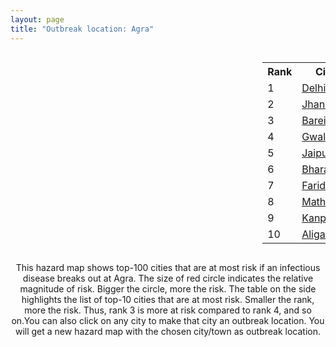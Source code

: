 ```yaml
---
layout: page
title: "Outbreak location: Agra"
---
```

<div style="width: 100%; overflow: auto;">
<div style="width: 75%; float: left;">
<div id="mapid">
<script src="https://buda-magenta.github.io/hazard_map/load_map.js"></script>

<script>
var marker_outbreak = L.marker([27.175255, 78.009816],{"autoPan": true}).addTo(map); marker_outbreak.bindTooltip("Agra").openTooltip();

var circle_1 = L.circle([28.651718, 77.221939], {"pane": "markerPane", "color": "red", "fill": true, "fillOpacity": 0.2, "fillRule": "evenodd", "lineCap": "round", "lineJoin": "round", "opacity": 1.0, "radius": 74310, "stroke": true, "weight": 3}).addTo(map);
circle_1.bindTooltip("Delhi<br>rank: 1<br>hazard index: 0.074310")
circle_1.bindPopup('<a href="https://buda-magenta.github.io/hazard_map/Delhi">Delhi</a>')

var circle_2 = L.circle([25.531031, 78.652689], {"pane": "markerPane", "color": "red", "fill": true, "fillOpacity": 0.2, "fillRule": "evenodd", "lineCap": "round", "lineJoin": "round", "opacity": 1.0, "radius": 48500, "stroke": true, "weight": 3}).addTo(map);
circle_2.bindTooltip("Jhansi<br>rank: 2<br>hazard index: 0.048500")
circle_2.bindPopup('<a href="https://buda-magenta.github.io/hazard_map/Jhansi">Jhansi</a>')

var circle_3 = L.circle([28.457876, 79.405571], {"pane": "markerPane", "color": "red", "fill": true, "fillOpacity": 0.2, "fillRule": "evenodd", "lineCap": "round", "lineJoin": "round", "opacity": 1.0, "radius": 35817, "stroke": true, "weight": 3}).addTo(map);
circle_3.bindTooltip("Bareilly<br>rank: 3<br>hazard index: 0.035817")
circle_3.bindPopup('<a href="https://buda-magenta.github.io/hazard_map/Bareilly">Bareilly</a>')

var circle_4 = L.circle([26.203725, 78.157363], {"pane": "markerPane", "color": "red", "fill": true, "fillOpacity": 0.2, "fillRule": "evenodd", "lineCap": "round", "lineJoin": "round", "opacity": 1.0, "radius": 32528, "stroke": true, "weight": 3}).addTo(map);
circle_4.bindTooltip("Gwalior<br>rank: 4<br>hazard index: 0.032529")
circle_4.bindPopup('<a href="https://buda-magenta.github.io/hazard_map/Gwalior">Gwalior</a>')

var circle_5 = L.circle([26.915458, 75.818982], {"pane": "markerPane", "color": "red", "fill": true, "fillOpacity": 0.2, "fillRule": "evenodd", "lineCap": "round", "lineJoin": "round", "opacity": 1.0, "radius": 22405, "stroke": true, "weight": 3}).addTo(map);
circle_5.bindTooltip("Jaipur<br>rank: 5<br>hazard index: 0.022406")
circle_5.bindPopup('<a href="https://buda-magenta.github.io/hazard_map/Jaipur">Jaipur</a>')

var circle_6 = L.circle([27.265212, 77.369126], {"pane": "markerPane", "color": "red", "fill": true, "fillOpacity": 0.2, "fillRule": "evenodd", "lineCap": "round", "lineJoin": "round", "opacity": 1.0, "radius": 11763, "stroke": true, "weight": 3}).addTo(map);
circle_6.bindTooltip("Bharatpur<br>rank: 6<br>hazard index: 0.011763")
circle_6.bindPopup('<a href="https://buda-magenta.github.io/hazard_map/Bharatpur">Bharatpur</a>')

var circle_7 = L.circle([28.402979, 77.310384], {"pane": "markerPane", "color": "red", "fill": true, "fillOpacity": 0.2, "fillRule": "evenodd", "lineCap": "round", "lineJoin": "round", "opacity": 1.0, "radius": 11633, "stroke": true, "weight": 3}).addTo(map);
circle_7.bindTooltip("Faridabad<br>rank: 7<br>hazard index: 0.011634")
circle_7.bindPopup('<a href="https://buda-magenta.github.io/hazard_map/Faridabad">Faridabad</a>')

var circle_8 = L.circle([27.633333, 77.583333], {"pane": "markerPane", "color": "red", "fill": true, "fillOpacity": 0.2, "fillRule": "evenodd", "lineCap": "round", "lineJoin": "round", "opacity": 1.0, "radius": 11381, "stroke": true, "weight": 3}).addTo(map);
circle_8.bindTooltip("Mathura<br>rank: 8<br>hazard index: 0.011381")
circle_8.bindPopup('<a href="https://buda-magenta.github.io/hazard_map/Mathura">Mathura</a>')

var circle_9 = L.circle([26.460914, 80.321759], {"pane": "markerPane", "color": "red", "fill": true, "fillOpacity": 0.2, "fillRule": "evenodd", "lineCap": "round", "lineJoin": "round", "opacity": 1.0, "radius": 9721, "stroke": true, "weight": 3}).addTo(map);
circle_9.bindTooltip("Kanpur<br>rank: 9<br>hazard index: 0.009722")
circle_9.bindPopup('<a href="https://buda-magenta.github.io/hazard_map/Kanpur">Kanpur</a>')

var circle_10 = L.circle([27.876990, 78.137290], {"pane": "markerPane", "color": "red", "fill": true, "fillOpacity": 0.2, "fillRule": "evenodd", "lineCap": "round", "lineJoin": "round", "opacity": 1.0, "radius": 6770, "stroke": true, "weight": 3}).addTo(map);
circle_10.bindTooltip("Aligarh<br>rank: 10<br>hazard index: 0.006771")
circle_10.bindPopup('<a href="https://buda-magenta.github.io/hazard_map/Aligarh">Aligarh</a>')

var circle_11 = L.circle([26.838100, 80.934600], {"pane": "markerPane", "color": "red", "fill": true, "fillOpacity": 0.2, "fillRule": "evenodd", "lineCap": "round", "lineJoin": "round", "opacity": 1.0, "radius": 5185, "stroke": true, "weight": 3}).addTo(map);
circle_11.bindTooltip("Lucknow<br>rank: 11<br>hazard index: 0.005185")
circle_11.bindPopup('<a href="https://buda-magenta.github.io/hazard_map/Lucknow">Lucknow</a>')

var circle_12 = L.circle([28.428262, 77.002700], {"pane": "markerPane", "color": "red", "fill": true, "fillOpacity": 0.2, "fillRule": "evenodd", "lineCap": "round", "lineJoin": "round", "opacity": 1.0, "radius": 5148, "stroke": true, "weight": 3}).addTo(map);
circle_12.bindTooltip("Gurgaon<br>rank: 12<br>hazard index: 0.005148")
circle_12.bindPopup('<a href="https://buda-magenta.github.io/hazard_map/Gurgaon">Gurgaon</a>')

var circle_13 = L.circle([26.166667, 77.500000], {"pane": "markerPane", "color": "red", "fill": true, "fillOpacity": 0.2, "fillRule": "evenodd", "lineCap": "round", "lineJoin": "round", "opacity": 1.0, "radius": 4387, "stroke": true, "weight": 3}).addTo(map);
circle_13.bindTooltip("Morena<br>rank: 13<br>hazard index: 0.004388")
circle_13.bindPopup('<a href="https://buda-magenta.github.io/hazard_map/Morena">Morena</a>')

var circle_14 = L.circle([28.570784, 77.327107], {"pane": "markerPane", "color": "red", "fill": true, "fillOpacity": 0.2, "fillRule": "evenodd", "lineCap": "round", "lineJoin": "round", "opacity": 1.0, "radius": 3631, "stroke": true, "weight": 3}).addTo(map);
circle_14.bindTooltip("Noida<br>rank: 14<br>hazard index: 0.003631")
circle_14.bindPopup('<a href="https://buda-magenta.github.io/hazard_map/Noida">Noida</a>')

var circle_15 = L.circle([27.573243, 78.111739], {"pane": "markerPane", "color": "red", "fill": true, "fillOpacity": 0.2, "fillRule": "evenodd", "lineCap": "round", "lineJoin": "round", "opacity": 1.0, "radius": 3598, "stroke": true, "weight": 3}).addTo(map);
circle_15.bindTooltip("Hathras<br>rank: 15<br>hazard index: 0.003598")
circle_15.bindPopup('<a href="https://buda-magenta.github.io/hazard_map/Hathras">Hathras</a>')

var circle_16 = L.circle([27.177366, 78.389912], {"pane": "markerPane", "color": "red", "fill": true, "fillOpacity": 0.2, "fillRule": "evenodd", "lineCap": "round", "lineJoin": "round", "opacity": 1.0, "radius": 3513, "stroke": true, "weight": 3}).addTo(map);
circle_16.bindTooltip("Firozabad<br>rank: 16<br>hazard index: 0.003514")
circle_16.bindPopup('<a href="https://buda-magenta.github.io/hazard_map/Firozabad">Firozabad</a>')

var circle_17 = L.circle([27.912633, 79.746563], {"pane": "markerPane", "color": "red", "fill": true, "fillOpacity": 0.2, "fillRule": "evenodd", "lineCap": "round", "lineJoin": "round", "opacity": 1.0, "radius": 3481, "stroke": true, "weight": 3}).addTo(map);
circle_17.bindTooltip("Shahjahanpur<br>rank: 17<br>hazard index: 0.003482")
circle_17.bindPopup('<a href="https://buda-magenta.github.io/hazard_map/Shahjahanpur">Shahjahanpur</a>')

var circle_18 = L.circle([23.021624, 72.579707], {"pane": "markerPane", "color": "red", "fill": true, "fillOpacity": 0.2, "fillRule": "evenodd", "lineCap": "round", "lineJoin": "round", "opacity": 1.0, "radius": 3230, "stroke": true, "weight": 3}).addTo(map);
circle_18.bindTooltip("Ahmedabad<br>rank: 18<br>hazard index: 0.003230")
circle_18.bindPopup('<a href="https://buda-magenta.github.io/hazard_map/Ahmedabad">Ahmedabad</a>')

var circle_19 = L.circle([23.258486, 77.401989], {"pane": "markerPane", "color": "red", "fill": true, "fillOpacity": 0.2, "fillRule": "evenodd", "lineCap": "round", "lineJoin": "round", "opacity": 1.0, "radius": 2900, "stroke": true, "weight": 3}).addTo(map);
circle_19.bindTooltip("Bhopal<br>rank: 19<br>hazard index: 0.002900")
circle_19.bindPopup('<a href="https://buda-magenta.github.io/hazard_map/Bhopal">Bhopal</a>')

var circle_20 = L.circle([28.733400, 77.298600], {"pane": "markerPane", "color": "red", "fill": true, "fillOpacity": 0.2, "fillRule": "evenodd", "lineCap": "round", "lineJoin": "round", "opacity": 1.0, "radius": 2729, "stroke": true, "weight": 3}).addTo(map);
circle_20.bindTooltip("Loni<br>rank: 20<br>hazard index: 0.002729")
circle_20.bindPopup('<a href="https://buda-magenta.github.io/hazard_map/Loni">Loni</a>')

var circle_21 = L.circle([26.653396, 77.624206], {"pane": "markerPane", "color": "red", "fill": true, "fillOpacity": 0.2, "fillRule": "evenodd", "lineCap": "round", "lineJoin": "round", "opacity": 1.0, "radius": 2696, "stroke": true, "weight": 3}).addTo(map);
circle_21.bindTooltip("Dhaulpur<br>rank: 21<br>hazard index: 0.002697")
circle_21.bindPopup('<a href="https://buda-magenta.github.io/hazard_map/Dhaulpur">Dhaulpur</a>')

var circle_22 = L.circle([26.469100, 74.639000], {"pane": "markerPane", "color": "red", "fill": true, "fillOpacity": 0.2, "fillRule": "evenodd", "lineCap": "round", "lineJoin": "round", "opacity": 1.0, "radius": 2660, "stroke": true, "weight": 3}).addTo(map);
circle_22.bindTooltip("Ajmer<br>rank: 22<br>hazard index: 0.002660")
circle_22.bindPopup('<a href="https://buda-magenta.github.io/hazard_map/Ajmer">Ajmer</a>')

var circle_23 = L.circle([27.437194, 79.489129], {"pane": "markerPane", "color": "red", "fill": true, "fillOpacity": 0.2, "fillRule": "evenodd", "lineCap": "round", "lineJoin": "round", "opacity": 1.0, "radius": 2574, "stroke": true, "weight": 3}).addTo(map);
circle_23.bindTooltip("Farrukhabad<br>rank: 23<br>hazard index: 0.002575")
circle_23.bindPopup('<a href="https://buda-magenta.github.io/hazard_map/Farrukhabad">Farrukhabad</a>')

var circle_24 = L.circle([27.883846, 78.634890], {"pane": "markerPane", "color": "red", "fill": true, "fillOpacity": 0.2, "fillRule": "evenodd", "lineCap": "round", "lineJoin": "round", "opacity": 1.0, "radius": 2460, "stroke": true, "weight": 3}).addTo(map);
circle_24.bindTooltip("Kasganj<br>rank: 24<br>hazard index: 0.002461")
circle_24.bindPopup('<a href="https://buda-magenta.github.io/hazard_map/Kasganj">Kasganj</a>')

var circle_25 = L.circle([25.196826, 76.000893], {"pane": "markerPane", "color": "red", "fill": true, "fillOpacity": 0.2, "fillRule": "evenodd", "lineCap": "round", "lineJoin": "round", "opacity": 1.0, "radius": 2413, "stroke": true, "weight": 3}).addTo(map);
circle_25.bindTooltip("Kota<br>rank: 25<br>hazard index: 0.002413")
circle_25.bindPopup('<a href="https://buda-magenta.github.io/hazard_map/Kota">Kota</a>')

var circle_26 = L.circle([26.718324, 79.090254], {"pane": "markerPane", "color": "red", "fill": true, "fillOpacity": 0.2, "fillRule": "evenodd", "lineCap": "round", "lineJoin": "round", "opacity": 1.0, "radius": 2303, "stroke": true, "weight": 3}).addTo(map);
circle_26.bindTooltip("Etawah<br>rank: 26<br>hazard index: 0.002304")
circle_26.bindPopup('<a href="https://buda-magenta.github.io/hazard_map/Etawah">Etawah</a>')

var circle_27 = L.circle([26.229141, 76.304533], {"pane": "markerPane", "color": "red", "fill": true, "fillOpacity": 0.2, "fillRule": "evenodd", "lineCap": "round", "lineJoin": "round", "opacity": 1.0, "radius": 2243, "stroke": true, "weight": 3}).addTo(map);
circle_27.bindTooltip("Sawai Madhopur<br>rank: 27<br>hazard index: 0.002244")
circle_27.bindPopup('<a href="https://buda-magenta.github.io/hazard_map/Sawai_Madhopur">Sawai Madhopur</a>')

var circle_28 = L.circle([19.075990, 72.877393], {"pane": "markerPane", "color": "red", "fill": true, "fillOpacity": 0.2, "fillRule": "evenodd", "lineCap": "round", "lineJoin": "round", "opacity": 1.0, "radius": 2030, "stroke": true, "weight": 3}).addTo(map);
circle_28.bindTooltip("Mumbai<br>rank: 28<br>hazard index: 0.002030")
circle_28.bindPopup('<a href="https://buda-magenta.github.io/hazard_map/Mumbai">Mumbai</a>')

var circle_29 = L.circle([27.639077, 76.614452], {"pane": "markerPane", "color": "red", "fill": true, "fillOpacity": 0.2, "fillRule": "evenodd", "lineCap": "round", "lineJoin": "round", "opacity": 1.0, "radius": 1914, "stroke": true, "weight": 3}).addTo(map);
circle_29.bindTooltip("Alwar<br>rank: 29<br>hazard index: 0.001915")
circle_29.bindPopup('<a href="https://buda-magenta.github.io/hazard_map/Alwar">Alwar</a>')

var circle_30 = L.circle([22.541418, 88.357691], {"pane": "markerPane", "color": "red", "fill": true, "fillOpacity": 0.2, "fillRule": "evenodd", "lineCap": "round", "lineJoin": "round", "opacity": 1.0, "radius": 1856, "stroke": true, "weight": 3}).addTo(map);
circle_30.bindTooltip("Kolkata<br>rank: 30<br>hazard index: 0.001856")
circle_30.bindPopup('<a href="https://buda-magenta.github.io/hazard_map/Kolkata">Kolkata</a>')

var circle_31 = L.circle([26.500000, 78.750000], {"pane": "markerPane", "color": "red", "fill": true, "fillOpacity": 0.2, "fillRule": "evenodd", "lineCap": "round", "lineJoin": "round", "opacity": 1.0, "radius": 1816, "stroke": true, "weight": 3}).addTo(map);
circle_31.bindTooltip("Bhind<br>rank: 31<br>hazard index: 0.001817")
circle_31.bindPopup('<a href="https://buda-magenta.github.io/hazard_map/Bhind">Bhind</a>')

var circle_32 = L.circle([25.438130, 81.833800], {"pane": "markerPane", "color": "red", "fill": true, "fillOpacity": 0.2, "fillRule": "evenodd", "lineCap": "round", "lineJoin": "round", "opacity": 1.0, "radius": 1783, "stroke": true, "weight": 3}).addTo(map);
circle_32.bindTooltip("Allahabad<br>rank: 32<br>hazard index: 0.001784")
circle_32.bindPopup('<a href="https://buda-magenta.github.io/hazard_map/Allahabad">Allahabad</a>')

var circle_33 = L.circle([25.935955, 79.424328], {"pane": "markerPane", "color": "red", "fill": true, "fillOpacity": 0.2, "fillRule": "evenodd", "lineCap": "round", "lineJoin": "round", "opacity": 1.0, "radius": 1588, "stroke": true, "weight": 3}).addTo(map);
circle_33.bindTooltip("Orai<br>rank: 33<br>hazard index: 0.001588")
circle_33.bindPopup('<a href="https://buda-magenta.github.io/hazard_map/Orai">Orai</a>')

var circle_34 = L.circle([22.720362, 75.868200], {"pane": "markerPane", "color": "red", "fill": true, "fillOpacity": 0.2, "fillRule": "evenodd", "lineCap": "round", "lineJoin": "round", "opacity": 1.0, "radius": 1576, "stroke": true, "weight": 3}).addTo(map);
circle_34.bindTooltip("Indore<br>rank: 34<br>hazard index: 0.001577")
circle_34.bindPopup('<a href="https://buda-magenta.github.io/hazard_map/Indore">Indore</a>')

var circle_35 = L.circle([25.750000, 78.500000], {"pane": "markerPane", "color": "red", "fill": true, "fillOpacity": 0.2, "fillRule": "evenodd", "lineCap": "round", "lineJoin": "round", "opacity": 1.0, "radius": 1468, "stroke": true, "weight": 3}).addTo(map);
circle_35.bindTooltip("Datia<br>rank: 35<br>hazard index: 0.001468")
circle_35.bindPopup('<a href="https://buda-magenta.github.io/hazard_map/Datia">Datia</a>')

var circle_36 = L.circle([26.732501, 77.036312], {"pane": "markerPane", "color": "red", "fill": true, "fillOpacity": 0.2, "fillRule": "evenodd", "lineCap": "round", "lineJoin": "round", "opacity": 1.0, "radius": 1461, "stroke": true, "weight": 3}).addTo(map);
circle_36.bindTooltip("Hindaun<br>rank: 36<br>hazard index: 0.001462")
circle_36.bindPopup('<a href="https://buda-magenta.github.io/hazard_map/Hindaun">Hindaun</a>')

var circle_37 = L.circle([21.149813, 79.082056], {"pane": "markerPane", "color": "red", "fill": true, "fillOpacity": 0.2, "fillRule": "evenodd", "lineCap": "round", "lineJoin": "round", "opacity": 1.0, "radius": 1420, "stroke": true, "weight": 3}).addTo(map);
circle_37.bindTooltip("Nagpur<br>rank: 37<br>hazard index: 0.001420")
circle_37.bindPopup('<a href="https://buda-magenta.github.io/hazard_map/Nagpur">Nagpur</a>')

var circle_38 = L.circle([28.740613, 77.835426], {"pane": "markerPane", "color": "red", "fill": true, "fillOpacity": 0.2, "fillRule": "evenodd", "lineCap": "round", "lineJoin": "round", "opacity": 1.0, "radius": 1290, "stroke": true, "weight": 3}).addTo(map);
circle_38.bindTooltip("Hapur<br>rank: 38<br>hazard index: 0.001290")
circle_38.bindPopup('<a href="https://buda-magenta.github.io/hazard_map/Hapur">Hapur</a>')

var circle_39 = L.circle([27.733696, 81.477321], {"pane": "markerPane", "color": "red", "fill": true, "fillOpacity": 0.2, "fillRule": "evenodd", "lineCap": "round", "lineJoin": "round", "opacity": 1.0, "radius": 1252, "stroke": true, "weight": 3}).addTo(map);
circle_39.bindTooltip("Bahraich<br>rank: 39<br>hazard index: 0.001253")
circle_39.bindPopup('<a href="https://buda-magenta.github.io/hazard_map/Bahraich">Bahraich</a>')

var circle_40 = L.circle([26.296772, 73.035143], {"pane": "markerPane", "color": "red", "fill": true, "fillOpacity": 0.2, "fillRule": "evenodd", "lineCap": "round", "lineJoin": "round", "opacity": 1.0, "radius": 1198, "stroke": true, "weight": 3}).addTo(map);
circle_40.bindTooltip("Jodhpur<br>rank: 40<br>hazard index: 0.001198")
circle_40.bindPopup('<a href="https://buda-magenta.github.io/hazard_map/Jodhpur">Jodhpur</a>')

var circle_41 = L.circle([28.068312, 79.046073], {"pane": "markerPane", "color": "red", "fill": true, "fillOpacity": 0.2, "fillRule": "evenodd", "lineCap": "round", "lineJoin": "round", "opacity": 1.0, "radius": 1196, "stroke": true, "weight": 3}).addTo(map);
circle_41.bindTooltip("Budaun<br>rank: 41<br>hazard index: 0.001197")
circle_41.bindPopup('<a href="https://buda-magenta.github.io/hazard_map/Budaun">Budaun</a>')

var circle_42 = L.circle([28.388861, 77.974798], {"pane": "markerPane", "color": "red", "fill": true, "fillOpacity": 0.2, "fillRule": "evenodd", "lineCap": "round", "lineJoin": "round", "opacity": 1.0, "radius": 1100, "stroke": true, "weight": 3}).addTo(map);
circle_42.bindTooltip("Bulandshahr<br>rank: 42<br>hazard index: 0.001100")
circle_42.bindPopup('<a href="https://buda-magenta.github.io/hazard_map/Bulandshahr">Bulandshahr</a>')

var circle_43 = L.circle([27.036604, 78.651436], {"pane": "markerPane", "color": "red", "fill": true, "fillOpacity": 0.2, "fillRule": "evenodd", "lineCap": "round", "lineJoin": "round", "opacity": 1.0, "radius": 1095, "stroke": true, "weight": 3}).addTo(map);
circle_43.bindTooltip("Shikohabad<br>rank: 43<br>hazard index: 0.001095")
circle_43.bindPopup('<a href="https://buda-magenta.github.io/hazard_map/Shikohabad">Shikohabad</a>')

var circle_44 = L.circle([28.618753, 78.550874], {"pane": "markerPane", "color": "red", "fill": true, "fillOpacity": 0.2, "fillRule": "evenodd", "lineCap": "round", "lineJoin": "round", "opacity": 1.0, "radius": 1067, "stroke": true, "weight": 3}).addTo(map);
circle_44.bindTooltip("Sambhal<br>rank: 44<br>hazard index: 0.001068")
circle_44.bindPopup('<a href="https://buda-magenta.github.io/hazard_map/Sambhal">Sambhal</a>')

var circle_45 = L.circle([28.753900, 77.399900], {"pane": "markerPane", "color": "red", "fill": true, "fillOpacity": 0.2, "fillRule": "evenodd", "lineCap": "round", "lineJoin": "round", "opacity": 1.0, "radius": 977, "stroke": true, "weight": 3}).addTo(map);
circle_45.bindTooltip("Khora<br>rank: 45<br>hazard index: 0.000977")
circle_45.bindPopup('<a href="https://buda-magenta.github.io/hazard_map/Khora">Khora</a>')

var circle_46 = L.circle([28.863842, 78.805778], {"pane": "markerPane", "color": "red", "fill": true, "fillOpacity": 0.2, "fillRule": "evenodd", "lineCap": "round", "lineJoin": "round", "opacity": 1.0, "radius": 966, "stroke": true, "weight": 3}).addTo(map);
circle_46.bindTooltip("Moradabad<br>rank: 46<br>hazard index: 0.000967")
circle_46.bindPopup('<a href="https://buda-magenta.github.io/hazard_map/Moradabad">Moradabad</a>')

var circle_47 = L.circle([28.923397, 78.488317], {"pane": "markerPane", "color": "red", "fill": true, "fillOpacity": 0.2, "fillRule": "evenodd", "lineCap": "round", "lineJoin": "round", "opacity": 1.0, "radius": 952, "stroke": true, "weight": 3}).addTo(map);
circle_47.bindTooltip("Amroha<br>rank: 47<br>hazard index: 0.000952")
circle_47.bindPopup('<a href="https://buda-magenta.github.io/hazard_map/Amroha">Amroha</a>')

var circle_48 = L.circle([28.488378, 78.735249], {"pane": "markerPane", "color": "red", "fill": true, "fillOpacity": 0.2, "fillRule": "evenodd", "lineCap": "round", "lineJoin": "round", "opacity": 1.0, "radius": 942, "stroke": true, "weight": 3}).addTo(map);
circle_48.bindTooltip("Chandausi<br>rank: 48<br>hazard index: 0.000942")
circle_48.bindPopup('<a href="https://buda-magenta.github.io/hazard_map/Chandausi">Chandausi</a>')

var circle_49 = L.circle([28.176959, 77.373112], {"pane": "markerPane", "color": "red", "fill": true, "fillOpacity": 0.2, "fillRule": "evenodd", "lineCap": "round", "lineJoin": "round", "opacity": 1.0, "radius": 920, "stroke": true, "weight": 3}).addTo(map);
circle_49.bindTooltip("Palwal<br>rank: 49<br>hazard index: 0.000920")
circle_49.bindPopup('<a href="https://buda-magenta.github.io/hazard_map/Palwal">Palwal</a>')

var circle_50 = L.circle([26.250000, 81.250000], {"pane": "markerPane", "color": "red", "fill": true, "fillOpacity": 0.2, "fillRule": "evenodd", "lineCap": "round", "lineJoin": "round", "opacity": 1.0, "radius": 881, "stroke": true, "weight": 3}).addTo(map);
circle_50.bindTooltip("Rae Bareli<br>rank: 50<br>hazard index: 0.000881")
circle_50.bindPopup('<a href="https://buda-magenta.github.io/hazard_map/Rae_Bareli">Rae Bareli</a>')

var circle_51 = L.circle([29.000653, 77.768229], {"pane": "markerPane", "color": "red", "fill": true, "fillOpacity": 0.2, "fillRule": "evenodd", "lineCap": "round", "lineJoin": "round", "opacity": 1.0, "radius": 831, "stroke": true, "weight": 3}).addTo(map);
circle_51.bindTooltip("Meerut<br>rank: 51<br>hazard index: 0.000832")
circle_51.bindPopup('<a href="https://buda-magenta.github.io/hazard_map/Meerut">Meerut</a>')

var circle_52 = L.circle([25.335649, 83.007629], {"pane": "markerPane", "color": "red", "fill": true, "fillOpacity": 0.2, "fillRule": "evenodd", "lineCap": "round", "lineJoin": "round", "opacity": 1.0, "radius": 830, "stroke": true, "weight": 3}).addTo(map);
circle_52.bindTooltip("Varanasi<br>rank: 52<br>hazard index: 0.000831")
circle_52.bindPopup('<a href="https://buda-magenta.github.io/hazard_map/Varanasi">Varanasi</a>')

var circle_53 = L.circle([27.209822, 79.048137], {"pane": "markerPane", "color": "red", "fill": true, "fillOpacity": 0.2, "fillRule": "evenodd", "lineCap": "round", "lineJoin": "round", "opacity": 1.0, "radius": 821, "stroke": true, "weight": 3}).addTo(map);
circle_53.bindTooltip("Mainpuri<br>rank: 53<br>hazard index: 0.000822")
circle_53.bindPopup('<a href="https://buda-magenta.github.io/hazard_map/Mainpuri">Mainpuri</a>')

var circle_54 = L.circle([28.901090, 76.580194], {"pane": "markerPane", "color": "red", "fill": true, "fillOpacity": 0.2, "fillRule": "evenodd", "lineCap": "round", "lineJoin": "round", "opacity": 1.0, "radius": 764, "stroke": true, "weight": 3}).addTo(map);
circle_54.bindTooltip("Rohtak<br>rank: 54<br>hazard index: 0.000765")
circle_54.bindPopup('<a href="https://buda-magenta.github.io/hazard_map/Rohtak">Rohtak</a>')

var circle_55 = L.circle([28.195647, 76.616518], {"pane": "markerPane", "color": "red", "fill": true, "fillOpacity": 0.2, "fillRule": "evenodd", "lineCap": "round", "lineJoin": "round", "opacity": 1.0, "radius": 756, "stroke": true, "weight": 3}).addTo(map);
circle_55.bindTooltip("Rewari<br>rank: 55<br>hazard index: 0.000757")
circle_55.bindPopup('<a href="https://buda-magenta.github.io/hazard_map/Rewari">Rewari</a>')

var circle_56 = L.circle([28.651718, 77.221939], {"pane": "markerPane", "color": "red", "fill": true, "fillOpacity": 0.2, "fillRule": "evenodd", "lineCap": "round", "lineJoin": "round", "opacity": 1.0, "radius": 755, "stroke": true, "weight": 3}).addTo(map);
circle_56.bindTooltip("Dehri<br>rank: 56<br>hazard index: 0.000756")
circle_56.bindPopup('<a href="https://buda-magenta.github.io/hazard_map/Dehri">Dehri</a>')

var circle_57 = L.circle([24.700385, 78.518668], {"pane": "markerPane", "color": "red", "fill": true, "fillOpacity": 0.2, "fillRule": "evenodd", "lineCap": "round", "lineJoin": "round", "opacity": 1.0, "radius": 743, "stroke": true, "weight": 3}).addTo(map);
circle_57.bindTooltip("Lalitpur<br>rank: 57<br>hazard index: 0.000743")
circle_57.bindPopup('<a href="https://buda-magenta.github.io/hazard_map/Lalitpur">Lalitpur</a>')

var circle_58 = L.circle([25.609324, 85.123525], {"pane": "markerPane", "color": "red", "fill": true, "fillOpacity": 0.2, "fillRule": "evenodd", "lineCap": "round", "lineJoin": "round", "opacity": 1.0, "radius": 702, "stroke": true, "weight": 3}).addTo(map);
circle_58.bindTooltip("Patna<br>rank: 58<br>hazard index: 0.000703")
circle_58.bindPopup('<a href="https://buda-magenta.github.io/hazard_map/Patna">Patna</a>')

var circle_59 = L.circle([30.909016, 75.851601], {"pane": "markerPane", "color": "red", "fill": true, "fillOpacity": 0.2, "fillRule": "evenodd", "lineCap": "round", "lineJoin": "round", "opacity": 1.0, "radius": 671, "stroke": true, "weight": 3}).addTo(map);
circle_59.bindTooltip("Ludhiana<br>rank: 59<br>hazard index: 0.000672")
circle_59.bindPopup('<a href="https://buda-magenta.github.io/hazard_map/Ludhiana">Ludhiana</a>')

var circle_60 = L.circle([12.979120, 77.591300], {"pane": "markerPane", "color": "red", "fill": true, "fillOpacity": 0.2, "fillRule": "evenodd", "lineCap": "round", "lineJoin": "round", "opacity": 1.0, "radius": 671, "stroke": true, "weight": 3}).addTo(map);
circle_60.bindTooltip("Bangalore<br>rank: 60<br>hazard index: 0.000671")
circle_60.bindPopup('<a href="https://buda-magenta.github.io/hazard_map/Bangalore">Bangalore</a>')

var circle_61 = L.circle([28.826162, 77.541656], {"pane": "markerPane", "color": "red", "fill": true, "fillOpacity": 0.2, "fillRule": "evenodd", "lineCap": "round", "lineJoin": "round", "opacity": 1.0, "radius": 667, "stroke": true, "weight": 3}).addTo(map);
circle_61.bindTooltip("Modinagar<br>rank: 61<br>hazard index: 0.000667")
circle_61.bindPopup('<a href="https://buda-magenta.github.io/hazard_map/Modinagar">Modinagar</a>')

var circle_62 = L.circle([13.083694, 80.270186], {"pane": "markerPane", "color": "red", "fill": true, "fillOpacity": 0.2, "fillRule": "evenodd", "lineCap": "round", "lineJoin": "round", "opacity": 1.0, "radius": 635, "stroke": true, "weight": 3}).addTo(map);
circle_62.bindTooltip("Chennai<br>rank: 62<br>hazard index: 0.000635")
circle_62.bindPopup('<a href="https://buda-magenta.github.io/hazard_map/Chennai">Chennai</a>')

var circle_63 = L.circle([25.954628, 83.647350], {"pane": "markerPane", "color": "red", "fill": true, "fillOpacity": 0.2, "fillRule": "evenodd", "lineCap": "round", "lineJoin": "round", "opacity": 1.0, "radius": 633, "stroke": true, "weight": 3}).addTo(map);
circle_63.bindTooltip("Maunath Bhanjan<br>rank: 63<br>hazard index: 0.000634")
circle_63.bindPopup('<a href="https://buda-magenta.github.io/hazard_map/Maunath_Bhanjan">Maunath Bhanjan</a>')

var circle_64 = L.circle([28.495208, 80.107541], {"pane": "markerPane", "color": "red", "fill": true, "fillOpacity": 0.2, "fillRule": "evenodd", "lineCap": "round", "lineJoin": "round", "opacity": 1.0, "radius": 600, "stroke": true, "weight": 3}).addTo(map);
circle_64.bindTooltip("Pilibhit<br>rank: 64<br>hazard index: 0.000600")
circle_64.bindPopup('<a href="https://buda-magenta.github.io/hazard_map/Pilibhit">Pilibhit</a>')

var circle_65 = L.circle([23.160894, 79.949770], {"pane": "markerPane", "color": "red", "fill": true, "fillOpacity": 0.2, "fillRule": "evenodd", "lineCap": "round", "lineJoin": "round", "opacity": 1.0, "radius": 595, "stroke": true, "weight": 3}).addTo(map);
circle_65.bindTooltip("Jabalpur<br>rank: 65<br>hazard index: 0.000596")
circle_65.bindPopup('<a href="https://buda-magenta.github.io/hazard_map/Jabalpur">Jabalpur</a>')

var circle_66 = L.circle([28.205907, 77.875714], {"pane": "markerPane", "color": "red", "fill": true, "fillOpacity": 0.2, "fillRule": "evenodd", "lineCap": "round", "lineJoin": "round", "opacity": 1.0, "radius": 578, "stroke": true, "weight": 3}).addTo(map);
circle_66.bindTooltip("Khurja<br>rank: 66<br>hazard index: 0.000579")
circle_66.bindPopup('<a href="https://buda-magenta.github.io/hazard_map/Khurja">Khurja</a>')

var circle_67 = L.circle([29.154148, 77.305954], {"pane": "markerPane", "color": "red", "fill": true, "fillOpacity": 0.2, "fillRule": "evenodd", "lineCap": "round", "lineJoin": "round", "opacity": 1.0, "radius": 575, "stroke": true, "weight": 3}).addTo(map);
circle_67.bindTooltip("Baraut<br>rank: 67<br>hazard index: 0.000576")
circle_67.bindPopup('<a href="https://buda-magenta.github.io/hazard_map/Baraut">Baraut</a>')

var circle_68 = L.circle([18.521428, 73.854454], {"pane": "markerPane", "color": "red", "fill": true, "fillOpacity": 0.2, "fillRule": "evenodd", "lineCap": "round", "lineJoin": "round", "opacity": 1.0, "radius": 558, "stroke": true, "weight": 3}).addTo(map);
circle_68.bindTooltip("Pune<br>rank: 68<br>hazard index: 0.000559")
circle_68.bindPopup('<a href="https://buda-magenta.github.io/hazard_map/Pune">Pune</a>')

var circle_69 = L.circle([25.476300, 80.339500], {"pane": "markerPane", "color": "red", "fill": true, "fillOpacity": 0.2, "fillRule": "evenodd", "lineCap": "round", "lineJoin": "round", "opacity": 1.0, "radius": 525, "stroke": true, "weight": 3}).addTo(map);
circle_69.bindTooltip("Banda<br>rank: 69<br>hazard index: 0.000526")
circle_69.bindPopup('<a href="https://buda-magenta.github.io/hazard_map/Banda">Banda</a>')

var circle_70 = L.circle([24.917151, 76.696403], {"pane": "markerPane", "color": "red", "fill": true, "fillOpacity": 0.2, "fillRule": "evenodd", "lineCap": "round", "lineJoin": "round", "opacity": 1.0, "radius": 506, "stroke": true, "weight": 3}).addTo(map);
circle_70.bindTooltip("Baran<br>rank: 70<br>hazard index: 0.000506")
circle_70.bindPopup('<a href="https://buda-magenta.github.io/hazard_map/Baran">Baran</a>')

var circle_71 = L.circle([17.388786, 78.461065], {"pane": "markerPane", "color": "red", "fill": true, "fillOpacity": 0.2, "fillRule": "evenodd", "lineCap": "round", "lineJoin": "round", "opacity": 1.0, "radius": 499, "stroke": true, "weight": 3}).addTo(map);
circle_71.bindTooltip("Hyderabad<br>rank: 71<br>hazard index: 0.000500")
circle_71.bindPopup('<a href="https://buda-magenta.github.io/hazard_map/Hyderabad">Hyderabad</a>')

var circle_72 = L.circle([29.988077, 77.508130], {"pane": "markerPane", "color": "red", "fill": true, "fillOpacity": 0.2, "fillRule": "evenodd", "lineCap": "round", "lineJoin": "round", "opacity": 1.0, "radius": 499, "stroke": true, "weight": 3}).addTo(map);
circle_72.bindTooltip("Saharanpur<br>rank: 72<br>hazard index: 0.000500")
circle_72.bindPopup('<a href="https://buda-magenta.github.io/hazard_map/Saharanpur">Saharanpur</a>')

var circle_73 = L.circle([29.003314, 77.016732], {"pane": "markerPane", "color": "red", "fill": true, "fillOpacity": 0.2, "fillRule": "evenodd", "lineCap": "round", "lineJoin": "round", "opacity": 1.0, "radius": 426, "stroke": true, "weight": 3}).addTo(map);
circle_73.bindTooltip("Sonipat<br>rank: 73<br>hazard index: 0.000427")
circle_73.bindPopup('<a href="https://buda-magenta.github.io/hazard_map/Sonipat">Sonipat</a>')

var circle_74 = L.circle([23.795281, 86.430964], {"pane": "markerPane", "color": "red", "fill": true, "fillOpacity": 0.2, "fillRule": "evenodd", "lineCap": "round", "lineJoin": "round", "opacity": 1.0, "radius": 416, "stroke": true, "weight": 3}).addTo(map);
circle_74.bindTooltip("Dhanbad<br>rank: 74<br>hazard index: 0.000416")
circle_74.bindPopup('<a href="https://buda-magenta.github.io/hazard_map/Dhanbad">Dhanbad</a>')

var circle_75 = L.circle([30.733442, 76.779714], {"pane": "markerPane", "color": "red", "fill": true, "fillOpacity": 0.2, "fillRule": "evenodd", "lineCap": "round", "lineJoin": "round", "opacity": 1.0, "radius": 396, "stroke": true, "weight": 3}).addTo(map);
circle_75.bindTooltip("Chandigarh<br>rank: 75<br>hazard index: 0.000396")
circle_75.bindPopup('<a href="https://buda-magenta.github.io/hazard_map/Chandigarh">Chandigarh</a>')

var circle_76 = L.circle([26.588559, 74.861097], {"pane": "markerPane", "color": "red", "fill": true, "fillOpacity": 0.2, "fillRule": "evenodd", "lineCap": "round", "lineJoin": "round", "opacity": 1.0, "radius": 394, "stroke": true, "weight": 3}).addTo(map);
circle_76.bindTooltip("Kishangarh<br>rank: 76<br>hazard index: 0.000395")
circle_76.bindPopup('<a href="https://buda-magenta.github.io/hazard_map/Kishangarh">Kishangarh</a>')

var circle_77 = L.circle([25.603508, 83.507454], {"pane": "markerPane", "color": "red", "fill": true, "fillOpacity": 0.2, "fillRule": "evenodd", "lineCap": "round", "lineJoin": "round", "opacity": 1.0, "radius": 352, "stroke": true, "weight": 3}).addTo(map);
circle_77.bindTooltip("Ghazipur<br>rank: 77<br>hazard index: 0.000352")
circle_77.bindPopup('<a href="https://buda-magenta.github.io/hazard_map/Ghazipur">Ghazipur</a>')

var circle_78 = L.circle([31.292011, 75.568058], {"pane": "markerPane", "color": "red", "fill": true, "fillOpacity": 0.2, "fillRule": "evenodd", "lineCap": "round", "lineJoin": "round", "opacity": 1.0, "radius": 350, "stroke": true, "weight": 3}).addTo(map);
circle_78.bindTooltip("Jalandhar<br>rank: 78<br>hazard index: 0.000351")
circle_78.bindPopup('<a href="https://buda-magenta.github.io/hazard_map/Jalandhar">Jalandhar</a>')

var circle_79 = L.circle([25.375241, 77.828119], {"pane": "markerPane", "color": "red", "fill": true, "fillOpacity": 0.2, "fillRule": "evenodd", "lineCap": "round", "lineJoin": "round", "opacity": 1.0, "radius": 342, "stroke": true, "weight": 3}).addTo(map);
circle_79.bindTooltip("Shivpuri<br>rank: 79<br>hazard index: 0.000343")
circle_79.bindPopup('<a href="https://buda-magenta.github.io/hazard_map/Shivpuri">Shivpuri</a>')

var circle_80 = L.circle([31.634308, 74.873679], {"pane": "markerPane", "color": "red", "fill": true, "fillOpacity": 0.2, "fillRule": "evenodd", "lineCap": "round", "lineJoin": "round", "opacity": 1.0, "radius": 339, "stroke": true, "weight": 3}).addTo(map);
circle_80.bindTooltip("Amritsar<br>rank: 80<br>hazard index: 0.000339")
circle_80.bindPopup('<a href="https://buda-magenta.github.io/hazard_map/Amritsar">Amritsar</a>')

var circle_81 = L.circle([28.660965, 76.834676], {"pane": "markerPane", "color": "red", "fill": true, "fillOpacity": 0.2, "fillRule": "evenodd", "lineCap": "round", "lineJoin": "round", "opacity": 1.0, "radius": 337, "stroke": true, "weight": 3}).addTo(map);
circle_81.bindTooltip("Bahadurgarh<br>rank: 81<br>hazard index: 0.000337")
circle_81.bindPopup('<a href="https://buda-magenta.github.io/hazard_map/Bahadurgarh">Bahadurgarh</a>')

var circle_82 = L.circle([24.500000, 77.500000], {"pane": "markerPane", "color": "red", "fill": true, "fillOpacity": 0.2, "fillRule": "evenodd", "lineCap": "round", "lineJoin": "round", "opacity": 1.0, "radius": 336, "stroke": true, "weight": 3}).addTo(map);
circle_82.bindTooltip("Guna<br>rank: 82<br>hazard index: 0.000337")
circle_82.bindPopup('<a href="https://buda-magenta.github.io/hazard_map/Guna">Guna</a>')

var circle_83 = L.circle([27.504639, 80.829466], {"pane": "markerPane", "color": "red", "fill": true, "fillOpacity": 0.2, "fillRule": "evenodd", "lineCap": "round", "lineJoin": "round", "opacity": 1.0, "radius": 320, "stroke": true, "weight": 3}).addTo(map);
circle_83.bindTooltip("Sitapur<br>rank: 83<br>hazard index: 0.000321")
circle_83.bindPopup('<a href="https://buda-magenta.github.io/hazard_map/Sitapur">Sitapur</a>')

var circle_84 = L.circle([29.391275, 76.977168], {"pane": "markerPane", "color": "red", "fill": true, "fillOpacity": 0.2, "fillRule": "evenodd", "lineCap": "round", "lineJoin": "round", "opacity": 1.0, "radius": 312, "stroke": true, "weight": 3}).addTo(map);
circle_84.bindTooltip("Panipat<br>rank: 84<br>hazard index: 0.000312")
circle_84.bindPopup('<a href="https://buda-magenta.github.io/hazard_map/Panipat">Panipat</a>')

var circle_85 = L.circle([23.809612, 78.759114], {"pane": "markerPane", "color": "red", "fill": true, "fillOpacity": 0.2, "fillRule": "evenodd", "lineCap": "round", "lineJoin": "round", "opacity": 1.0, "radius": 301, "stroke": true, "weight": 3}).addTo(map);
circle_85.bindTooltip("Sagar<br>rank: 85<br>hazard index: 0.000301")
circle_85.bindPopup('<a href="https://buda-magenta.github.io/hazard_map/Sagar">Sagar</a>')

var circle_86 = L.circle([28.794068, 79.185930], {"pane": "markerPane", "color": "red", "fill": true, "fillOpacity": 0.2, "fillRule": "evenodd", "lineCap": "round", "lineJoin": "round", "opacity": 1.0, "radius": 300, "stroke": true, "weight": 3}).addTo(map);
circle_86.bindTooltip("Rampur<br>rank: 86<br>hazard index: 0.000301")
circle_86.bindPopup('<a href="https://buda-magenta.github.io/hazard_map/Rampur">Rampur</a>')

var circle_87 = L.circle([29.168807, 75.746110], {"pane": "markerPane", "color": "red", "fill": true, "fillOpacity": 0.2, "fillRule": "evenodd", "lineCap": "round", "lineJoin": "round", "opacity": 1.0, "radius": 299, "stroke": true, "weight": 3}).addTo(map);
circle_87.bindTooltip("Hisar<br>rank: 87<br>hazard index: 0.000300")
circle_87.bindPopup('<a href="https://buda-magenta.github.io/hazard_map/Hisar">Hisar</a>')

var circle_88 = L.circle([19.794750, 75.077922], {"pane": "markerPane", "color": "red", "fill": true, "fillOpacity": 0.2, "fillRule": "evenodd", "lineCap": "round", "lineJoin": "round", "opacity": 1.0, "radius": 294, "stroke": true, "weight": 3}).addTo(map);
circle_88.bindTooltip("Gangapur<br>rank: 88<br>hazard index: 0.000295")
circle_88.bindPopup('<a href="https://buda-magenta.github.io/hazard_map/Gangapur">Gangapur</a>')

var circle_89 = L.circle([21.237947, 81.633683], {"pane": "markerPane", "color": "red", "fill": true, "fillOpacity": 0.2, "fillRule": "evenodd", "lineCap": "round", "lineJoin": "round", "opacity": 1.0, "radius": 290, "stroke": true, "weight": 3}).addTo(map);
circle_89.bindTooltip("Raipur<br>rank: 89<br>hazard index: 0.000291")
circle_89.bindPopup('<a href="https://buda-magenta.github.io/hazard_map/Raipur">Raipur</a>')

var circle_90 = L.circle([21.170200, 72.831100], {"pane": "markerPane", "color": "red", "fill": true, "fillOpacity": 0.2, "fillRule": "evenodd", "lineCap": "round", "lineJoin": "round", "opacity": 1.0, "radius": 286, "stroke": true, "weight": 3}).addTo(map);
circle_90.bindTooltip("Surat<br>rank: 90<br>hazard index: 0.000287")
circle_90.bindPopup('<a href="https://buda-magenta.github.io/hazard_map/Surat">Surat</a>')

var circle_91 = L.circle([16.508759, 80.618510], {"pane": "markerPane", "color": "red", "fill": true, "fillOpacity": 0.2, "fillRule": "evenodd", "lineCap": "round", "lineJoin": "round", "opacity": 1.0, "radius": 281, "stroke": true, "weight": 3}).addTo(map);
circle_91.bindTooltip("Vijayawada<br>rank: 91<br>hazard index: 0.000281")
circle_91.bindPopup('<a href="https://buda-magenta.github.io/hazard_map/Vijayawada">Vijayawada</a>')

var circle_92 = L.circle([28.015929, 73.317137], {"pane": "markerPane", "color": "red", "fill": true, "fillOpacity": 0.2, "fillRule": "evenodd", "lineCap": "round", "lineJoin": "round", "opacity": 1.0, "radius": 280, "stroke": true, "weight": 3}).addTo(map);
circle_92.bindTooltip("Bikaner<br>rank: 92<br>hazard index: 0.000281")
circle_92.bindPopup('<a href="https://buda-magenta.github.io/hazard_map/Bikaner">Bikaner</a>')

var circle_93 = L.circle([26.575504, 80.613762], {"pane": "markerPane", "color": "red", "fill": true, "fillOpacity": 0.2, "fillRule": "evenodd", "lineCap": "round", "lineJoin": "round", "opacity": 1.0, "radius": 269, "stroke": true, "weight": 3}).addTo(map);
circle_93.bindTooltip("Unnao<br>rank: 93<br>hazard index: 0.000270")
circle_93.bindPopup('<a href="https://buda-magenta.github.io/hazard_map/Unnao">Unnao</a>')

var circle_94 = L.circle([17.723128, 83.301284], {"pane": "markerPane", "color": "red", "fill": true, "fillOpacity": 0.2, "fillRule": "evenodd", "lineCap": "round", "lineJoin": "round", "opacity": 1.0, "radius": 260, "stroke": true, "weight": 3}).addTo(map);
circle_94.bindTooltip("Visakhapatnam<br>rank: 94<br>hazard index: 0.000260")
circle_94.bindPopup('<a href="https://buda-magenta.github.io/hazard_map/Visakhapatnam">Visakhapatnam</a>')

var circle_95 = L.circle([29.211757, 78.961731], {"pane": "markerPane", "color": "red", "fill": true, "fillOpacity": 0.2, "fillRule": "evenodd", "lineCap": "round", "lineJoin": "round", "opacity": 1.0, "radius": 260, "stroke": true, "weight": 3}).addTo(map);
circle_95.bindTooltip("Kashipur<br>rank: 95<br>hazard index: 0.000260")
circle_95.bindPopup('<a href="https://buda-magenta.github.io/hazard_map/Kashipur">Kashipur</a>')

var circle_96 = L.circle([23.687130, 86.974659], {"pane": "markerPane", "color": "red", "fill": true, "fillOpacity": 0.2, "fillRule": "evenodd", "lineCap": "round", "lineJoin": "round", "opacity": 1.0, "radius": 249, "stroke": true, "weight": 3}).addTo(map);
circle_96.bindTooltip("Asansol<br>rank: 96<br>hazard index: 0.000249")
circle_96.bindPopup('<a href="https://buda-magenta.github.io/hazard_map/Asansol">Asansol</a>')

var circle_97 = L.circle([25.488773, 74.699613], {"pane": "markerPane", "color": "red", "fill": true, "fillOpacity": 0.2, "fillRule": "evenodd", "lineCap": "round", "lineJoin": "round", "opacity": 1.0, "radius": 246, "stroke": true, "weight": 3}).addTo(map);
circle_97.bindTooltip("Bhilwara<br>rank: 97<br>hazard index: 0.000246")
circle_97.bindPopup('<a href="https://buda-magenta.github.io/hazard_map/Bhilwara">Bhilwara</a>')

var circle_98 = L.circle([29.301826, 76.338471], {"pane": "markerPane", "color": "red", "fill": true, "fillOpacity": 0.2, "fillRule": "evenodd", "lineCap": "round", "lineJoin": "round", "opacity": 1.0, "radius": 242, "stroke": true, "weight": 3}).addTo(map);
circle_98.bindTooltip("Jind<br>rank: 98<br>hazard index: 0.000242")
circle_98.bindPopup('<a href="https://buda-magenta.github.io/hazard_map/Jind">Jind</a>')

var circle_99 = L.circle([27.662826, 75.027926], {"pane": "markerPane", "color": "red", "fill": true, "fillOpacity": 0.2, "fillRule": "evenodd", "lineCap": "round", "lineJoin": "round", "opacity": 1.0, "radius": 239, "stroke": true, "weight": 3}).addTo(map);
circle_99.bindTooltip("Sikar<br>rank: 99<br>hazard index: 0.000240")
circle_99.bindPopup('<a href="https://buda-magenta.github.io/hazard_map/Sikar">Sikar</a>')

var circle_100 = L.circle([15.398403, 73.812918], {"pane": "markerPane", "color": "red", "fill": true, "fillOpacity": 0.2, "fillRule": "evenodd", "lineCap": "round", "lineJoin": "round", "opacity": 1.0, "radius": 238, "stroke": true, "weight": 3}).addTo(map);
circle_100.bindTooltip("Vasco Da Gama<br>rank: 100<br>hazard index: 0.000238")
circle_100.bindPopup('<a href="https://buda-magenta.github.io/hazard_map/Vasco_Da_Gama">Vasco Da Gama</a>')
</script>
</div>
</div>


<div style="width: 20%; float: right;">
<table>
<tr>
<th>Rank</th>
<th>City</th>
</tr>

<tr>
<td>1</td>
<td><a href="https://buda-magenta.github.io/hazard_map/Delhi">Delhi</a></td>
</tr>

<tr>
<td>2</td>
<td><a href="https://buda-magenta.github.io/hazard_map/Jhansi">Jhansi</a></td>
</tr>

<tr>
<td>3</td>
<td><a href="https://buda-magenta.github.io/hazard_map/Bareilly">Bareilly</a></td>
</tr>

<tr>
<td>4</td>
<td><a href="https://buda-magenta.github.io/hazard_map/Gwalior">Gwalior</a></td>
</tr>

<tr>
<td>5</td>
<td><a href="https://buda-magenta.github.io/hazard_map/Jaipur">Jaipur</a></td>
</tr>

<tr>
<td>6</td>
<td><a href="https://buda-magenta.github.io/hazard_map/Bharatpur">Bharatpur</a></td>
</tr>

<tr>
<td>7</td>
<td><a href="https://buda-magenta.github.io/hazard_map/Faridabad">Faridabad</a></td>
</tr>

<tr>
<td>8</td>
<td><a href="https://buda-magenta.github.io/hazard_map/Mathura">Mathura</a></td>
</tr>

<tr>
<td>9</td>
<td><a href="https://buda-magenta.github.io/hazard_map/Kanpur">Kanpur</a></td>
</tr>

<tr>
<td>10</td>
<td><a href="https://buda-magenta.github.io/hazard_map/Aligarh">Aligarh</a></td>
</tr>

</table>
</div>
</div>


<p align="center">This hazard map shows top-100 cities that are at most risk if an infectious disease breaks out at Agra. The size of red circle indicates the relative magnitude of risk. Bigger the circle, more the risk. The table on the side highlights the list of top-10 cities that are at most risk. Smaller the rank, more the risk. Thus, rank 3 is more at risk compared to rank 4, and so on.You can also click on any city to make that city an outbreak location. You will get a new hazard map with the chosen city/town as outbreak location.
</p>